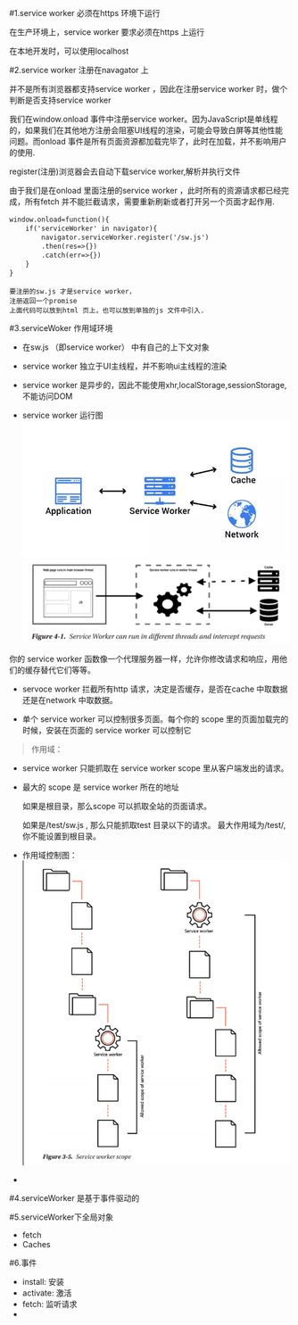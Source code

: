 #1.service worker 必须在https 环境下运行

在生产环境上，service worker 要求必须在https 上运行

在本地开发时，可以使用localhost 

#2.service worker 注册在navagator 上

并不是所有浏览器都支持service worker ，因此在注册service worker 时，做个判断是否支持service worker

我们在window.onload 事件中注册service worker。因为JavaScript是单线程的，如果我们在其他地方注册会阻塞UI线程的渲染，可能会导致白屏等其他性能问题。而onload 事件是所有页面资源都加载完毕了，此时在加载，并不影响用户的使用.

register(注册)浏览器会去自动下载service worker,解析并执行文件

由于我们是在onload 里面注册的service worker ，此时所有的资源请求都已经完成，所有fetch 并不能拦截请求，需要重新刷新或者打开另一个页面才起作用.

    window.onload=function(){
        if('serviceWorker' in navigator){
            navigator.serviceWorker.register('/sw.js')
            .then(res=>{})
            .catch(err=>{})
        }
    }

    要注册的sw.js 才是service worker，
    注册返回一个promise
    上面代码可以放到html 页上，也可以放到单独的js 文件中引入.

#3.serviceWoker 作用域环境

+ 在sw.js （即service worker） 中有自己的上下文对象

+ service worker 独立于UI主线程，并不影响ui主线程的渲染

+ service worker 是异步的，因此不能使用xhr,localStorage,sessionStorage,不能访问DOM
+ service worker 运行图
  ![avatar](/assets//serviceWoker.png)
  ![avatar](/assets/serviceWorker1.png)

你的 service worker 函数像一个代理服务器一样，允许你修改请求和响应，用他们的缓存替代它们等等。

+ servoce worker 拦截所有http 请求，决定是否缓存，是否在cache 中取数据还是在network 中取数据。

+ 单个 service worker 可以控制很多页面。每个你的 scope 里的页面加载完的时候，安装在页面的 service worker 可以控制它

>作用域：

+ service worker 只能抓取在 service worker scope 里从客户端发出的请求。
+ 最大的 scope 是 service worker 所在的地址
  
  如果是根目录，那么scope 可以抓取全站的页面请求。

  如果是/test/sw.js , 那么只能抓取test 目录以下的请求。 最大作用域为/test/, 你不能设置到根目录。
+ 作用域控制图：
  ![avatar](/assets/serviceWorkerScope.png)
+ 
  
#4.serviceWorker 是基于事件驱动的

#5.serviceWorker下全局对象

+ fetch
+ Caches

#6.事件

+ install: 安装
+ activate: 激活
+ fetch: 监听请求
+ 






